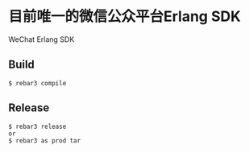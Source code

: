 目前唯一的微信公众平台Erlang SDK
=====

WeChat Erlang SDK

Build
-----

    $ rebar3 compile

Release
-----

    $ rebar3 release
    or
    $ rebar3 as prod tar
